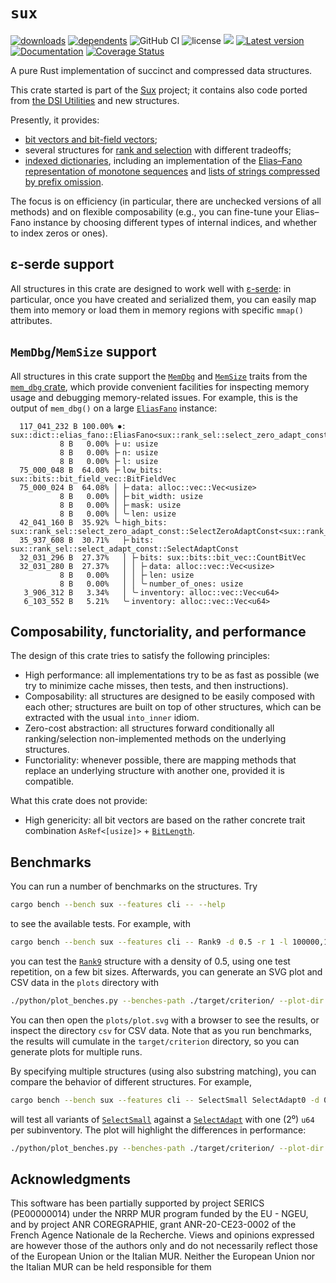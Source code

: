 # `sux`

[![downloads](https://img.shields.io/crates/d/sux)](https://crates.io/crates/sux)
[![dependents](https://img.shields.io/librariesio/dependents/cargo/sux)](https://crates.io/crates/sux/reverse_dependencies)
![GitHub CI](https://github.com/vigna/sux-rs/actions/workflows/rust.yml/badge.svg)
![license](https://img.shields.io/crates/l/sux)
[![](https://tokei.rs/b1/github/vigna/sux-rs?type=Rust,Python)](https://github.com/vigna/sux-rs)
[![Latest version](https://img.shields.io/crates/v/sux.svg)](https://crates.io/crates/sux)
[![Documentation](https://docs.rs/sux/badge.svg)](https://docs.rs/sux)
[![Coverage Status](https://coveralls.io/repos/github/vigna/sux-rs/badge.svg?branch=main)](https://coveralls.io/github/vigna/sux-rs?branch=main)  

A pure Rust implementation of succinct and compressed data structures.

This crate started is part of the [Sux] project; it contains also code ported
from [the DSI Utilities] and new structures.

Presently, it provides:

- [bit vectors and bit-field vectors];
- several structures for [rank and selection] with different tradeoffs;
- [indexed dictionaries], including an implementation of the [Elias–Fano
  representation of monotone sequences] and [lists of strings compressed by
  prefix omission].

The focus is on efficiency (in particular, there are unchecked versions of all
methods) and on flexible composability (e.g., you can fine-tune your Elias–Fano
instance by choosing different types of internal indices, and whether to index
zeros or ones).

## ε-serde support

All structures in this crate are designed to work well with [ε-serde]: in
particular, once you have created and serialized them, you can easily map them
into memory or load them in memory regions with specific `mmap()` attributes.

## `MemDbg`/`MemSize` support

All structures in this crate support the [`MemDbg`] and [`MemSize`] traits from
the [`mem_dbg` crate], which provide convenient facilities for inspecting memory
usage and debugging memory-related issues. For example, this is the output of
`mem_dbg()` on a large [`EliasFano`] instance:

```text
  117_041_232 B 100.00% ⏺: sux::dict::elias_fano::EliasFano<sux::rank_sel::select_zero_adapt_const::SelectZeroAdaptConst<sux::rank_sel::select_adapt_const::SelectAdaptConst>>
           8 B   0.00% ├╴u: usize
           8 B   0.00% ├╴n: usize
           8 B   0.00% ├╴l: usize
  75_000_048 B  64.08% ├╴low_bits: sux::bits::bit_field_vec::BitFieldVec
  75_000_024 B  64.08% │ ├╴data: alloc::vec::Vec<usize>
           8 B   0.00% │ ├╴bit_width: usize
           8 B   0.00% │ ├╴mask: usize
           8 B   0.00% │ ╰╴len: usize
  42_041_160 B  35.92% ╰╴high_bits: sux::rank_sel::select_zero_adapt_const::SelectZeroAdaptConst<sux::rank_sel::select_adapt_const::SelectAdaptConst>
  35_937_608 B  30.71%   ├╴bits: sux::rank_sel::select_adapt_const::SelectAdaptConst
  32_031_296 B  27.37%   │ ├╴bits: sux::bits::bit_vec::CountBitVec
  32_031_280 B  27.37%   │ │ ├╴data: alloc::vec::Vec<usize>
           8 B   0.00%   │ │ ├╴len: usize
           8 B   0.00%   │ │ ╰╴number_of_ones: usize
   3_906_312 B   3.34%   │ ╰╴inventory: alloc::vec::Vec<u64>
   6_103_552 B   5.21%   ╰╴inventory: alloc::vec::Vec<u64>
```

## Composability, functoriality, and performance

The design of this crate tries to satisfy the following principles:

- High performance: all implementations try to be as fast as possible (we
  try to minimize cache misses, then tests, and then instructions).
- Composability: all structures are designed to be easily composed with each
  other; structures are built on top of other structures, which
  can be extracted with the usual `into_inner` idiom.
- Zero-cost abstraction: all structures forward conditionally all
  ranking/selection non-implemented methods on the underlying structures.
- Functoriality: whenever possible, there are mapping methods that replace an
  underlying structure with another one, provided it is compatible.

What this crate does not provide:

- High genericity: all bit vectors are based on the rather concrete trait combination
  `AsRef<[usize]>` + [`BitLength`].

## Benchmarks

You can run a number of benchmarks on the structures. Try

```bash
cargo bench --bench sux --features cli -- --help
```

to see the available tests. For example, with

```bash
cargo bench --bench sux --features cli -- Rank9 -d 0.5 -r 1 -l 100000,1000000,10000000
```

you can test the [`Rank9`] structure with a density of 0.5, using one test
repetition, on a few bit sizes. Afterwards, you can generate an SVG plot and CSV
data in the `plots` directory with

```bash
./python/plot_benches.py --benches-path ./target/criterion/ --plot-dir plots
```

You can then open the `plots/plot.svg` with a browser to see the results, or
inspect the directory `csv` for CSV data. Note that as you run benchmarks, the
results will cumulate in the `target/criterion` directory, so you can generate
plots for multiple runs.

By specifying multiple structures (using also substring matching), you can
compare the behavior of different structures. For example,
  
```bash
cargo bench --bench sux --features cli -- SelectSmall SelectAdapt0 -d 0.5 -r 1 -l 100000,1000000,10000000
```

will test all variants of [`SelectSmall`] against a [`SelectAdapt`] with one (2⁰)
`u64` per subinventory. The plot will highlight the differences in performance:

```bash
./python/plot_benches.py --benches-path ./target/criterion/ --plot-dir plots
```

## Acknowledgments

This software has been partially supported by project SERICS (PE00000014) under
the NRRP MUR program funded by the EU - NGEU, and by project ANR COREGRAPHIE,
grant ANR-20-CE23-0002 of the French Agence Nationale de la Recherche. Views and
opinions expressed are however those of the authors only and do not necessarily
reflect those of the European Union or the Italian MUR. Neither the European
Union nor the Italian MUR can be held responsible for them

[bit vectors and bit-field vectors]: <https://docs.rs/sux/latest/sux/bits/index.html>
[rank and selection]: <https://docs.rs/sux/latest/sux/rank_sel/index.html>
[indexed dictionaries]: <https://docs.rs/sux/latest/sux/traits/indexed_dict/index.html>
[`EliasFano`]: <https://docs.rs/sux/latest/sux/dict/elias_fano/struct.EliasFano.html>
[ε-serde]: <https://crates.io/crates/epserde>
[`MemDbg`]: <https://docs.rs/mem_dbg/latest/mem_dbg/trait.MemDbg.html>
[`MemSize`]: <https://docs.rs/mem_dbg/latest/mem_dbg/trait.MemSize.html>
[`mem_dbg` crate]: <https://crates.io/crates/mem_dbg>
[Elias–Fano representation of monotone sequences]: <https://docs.rs/sux/latest/sux/dict/elias_fano/struct.EliasFano.html>
[lists of strings compressed by prefix omission]: <https://docs.rs/sux/latest/sux/dict/rear_coded_list/struct.RearCodedList.html>
[Sux]: <https://sux.di.unimi.it/>
[the DSI Utilities]: <https://dsiutils.di.unimi.it/>
[`BitLength`]: <https://docs.rs/sux/latest/sux/traits/rank_sel/trait.BitLength.html>
[`Rank9`]: <https://docs.rs/sux/latest/sux/rank_sel/struct.Rank9.html>
[`SelectSmall`]: <https://docs.rs/sux/latest/sux/rank_sel/struct.SelectSmall.html>
[`SelectAdapt`]: <https://docs.rs/sux/latest/sux/rank_sel/struct.SelectAdapt.html>
